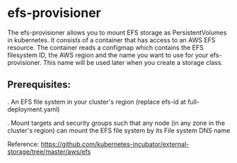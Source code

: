 # efs-provisioner 

The efs-provisioner allows you to mount EFS storage as PersistentVolumes in kubernetes. It consists of a container that has access to an AWS EFS resource. The container reads a configmap which contains the EFS filesystem ID, the AWS region and the name you want to use for your efs-provisioner. This name will be used later when you create a storage class.

## Prerequisites:
. An EFS file system in your cluster's region (replace efs-id at full-deployment.yaml)

. Mount targets and security groups such that any node (in any zone in the cluster's region) can mount the EFS file system by its File system DNS name

Reference: https://github.com/kubernetes-incubator/external-storage/tree/master/aws/efs
